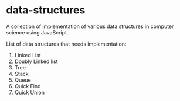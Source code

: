 data-structures
===============

A collection of implementation of various data structures in computer science using JavaScript


List of data structures that needs implementation:

1. Linked List
2. Doubly Linked list
3. Tree
4. Stack
5. Queue
6. Quick Find
7. Quick Union
